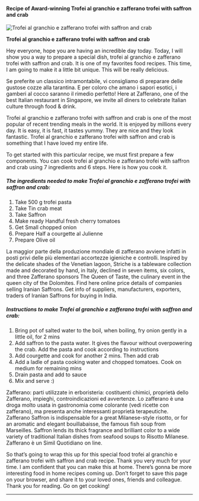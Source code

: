             

#### Recipe of Award-winning Trofei al granchio e zafferano trofei with saffron and crab

![Trofei al granchio e zafferano trofei with saffron and crab](https://img-global.cpcdn.com/recipes/fe6ea193db5e5a36/751x532cq70/trofei-al-granchio-e-zafferano-trofei-with-saffron-and-crab-recipe-main-photo.jpg)

**Trofei al granchio e zafferano trofei with saffron and crab**

Hey everyone, hope you are having an incredible day today. Today, I will show you a way to prepare a special dish, trofei al granchio e zafferano trofei with saffron and crab. It is one of my favorites food recipes. This time, I am going to make it a little bit unique. This will be really delicious.

Se preferite un classico intramontabile, vi consigliamo di preparare delle gustose cozze alla tarantina. E per coloro che amano i sapori esotici, i gamberi al cocco saranno il rimedio perfetto! Here at Zafferano, one of the best Italian restaurant in Singapore, we invite all diners to celebrate Italian culture through food & drink.

Trofei al granchio e zafferano trofei with saffron and crab is one of the most popular of recent trending meals in the world. It is enjoyed by millions every day. It is easy, it is fast, it tastes yummy. They are nice and they look fantastic. Trofei al granchio e zafferano trofei with saffron and crab is something that I have loved my entire life.

To get started with this particular recipe, we must first prepare a few components. You can cook trofei al granchio e zafferano trofei with saffron and crab using 7 ingredients and 6 steps. Here is how you cook it.

##### The ingredients needed to make Trofei al granchio e zafferano trofei with saffron and crab:

1.  Take 500 g trofei pasta
2.  Take Tin crab meat
3.  Take Saffron
4.  Make ready Handful fresh cherry tomatoes
5.  Get Small chopped onion
6.  Prepare Half a courgette al Julienne
7.  Prepare Olive oil

La maggior parte della produzione mondiale di zafferano avviene infatti in posti privi delle più elementari accortezze igieniche e controlli. Inspired by the delicate shades of the Venetian lagoon, Striche is a tableware collection made and decorated by hand, in Italy, declined in seven items, six colors, and three Zafferano sponsors The Queen of Taste, the culinary event in the queen city of the Dolomites. Find here online price details of companies selling Iranian Saffrons. Get info of suppliers, manufacturers, exporters, traders of Iranian Saffrons for buying in India.

##### Instructions to make Trofei al granchio e zafferano trofei with saffron and crab:

1.  Bring pot of salted water to the boil, when boiling, fry onion gently in a little oil, for 2 mins
2.  Add saffron to the pasta water. It gives the flavour without overpowering the crab. Add the pasta and cook according to instructions
3.  Add courgette and cook for another 2 mins. Then add crab
4.  Add a ladle of pasta cooking water and chopped tomatoes. Cook on medium for remaining mins
5.  Drain pasta and add to sauce
6.  Mix and serve :)

Zafferano: parti utilizzate in erboristeria: costituenti chimici, proprietà dello Zafferano, impieghi, controindicazioni ed avvertenze. Lo zafferano è una droga molto usata in gastronomia come colorante (vedi ricette con zafferano), ma presenta anche interessanti proprietà terapeutiche. Zafferano Saffron is indispensable for a great Milanese-style risotto, or for an aromatic and elegant bouillabaisse, the famous fish soup from Marseilles. Saffron lends its thick fragrance and brilliant color to a wide variety of traditional Italian dishes from seafood soups to Risotto Milanese. Zafferano è un Simil Quotidiano on line.

So that’s going to wrap this up for this special food trofei al granchio e zafferano trofei with saffron and crab recipe. Thank you very much for your time. I am confident that you can make this at home. There’s gonna be more interesting food in home recipes coming up. Don’t forget to save this page on your browser, and share it to your loved ones, friends and colleague. Thank you for reading. Go on get cooking!

* * *